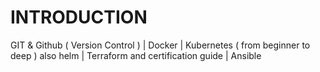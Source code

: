 # INTRODUCTION 

GIT & Github ( Version Control )	|	Docker		|	Kubernetes ( from beginner to deep ) also helm	|	Terraform and certification guide	|	Ansible 
